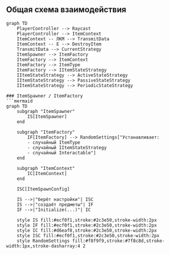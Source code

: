 
## Общая схема взаимодействия

```mermaid
graph TD
    PlayerController --> Raycast
    PlayerController --> ItemContext
    ItemContext -- ЛКМ --> TransmitData
    ItemContext -- E --> DestroyItem
    TransmitData --> CurrentStrategy
    ItemSpawner --> ItemFactory
    ItemFactory --> ItemContext
    ItemFactory --> ItemType
    ItemFactory --> IItemStateStrategy
    IItemStateStrategy --> ActiveStateStrategy
    IItemStateStrategy --> PassiveStateStrategy
    IItemStateStrategy --> PeriodicStateStrategy

### ItemSpawner / ItemFactory
```mermaid
graph TD
    subgraph "ItemSpawner"
        IS[ItemSpawner]
    end
    
    subgraph "ItemFactory"
        IF[ItemFactory] --> RandomSettings["Устанавливает:
        - случайный ItemType
        - случайный IItemStateStrategy
        - случайный Interactable"]
    end
    
    subgraph "ItemContext"
        IC[ItemContext]
    end
    
    ISC[ItemSpawnConfig]
    
    IS -->|"берёт настройки"| ISC
    IS -->|"создаёт предметы"| IF
    IF -->|"Initialize(...)"| IC
    
    style IS fill:#ecf0f1,stroke:#2c3e50,stroke-width:2px
    style IF fill:#ecf0f1,stroke:#2c3e50,stroke-width:2px
    style IC fill:#d6eaf8,stroke:#2c3e50,stroke-width:2px
    style ISC fill:#ecf0f1,stroke:#2c3e50,stroke-width:2px
    style RandomSettings fill:#f8f9f9,stroke:#7f8c8d,stroke-width:1px,stroke-dasharray:4 2

